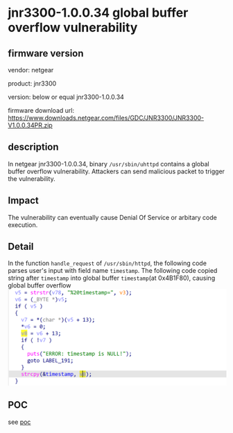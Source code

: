 # jnr3300-1.0.0.34 global buffer overflow vulnerability
## firmware version
vendor: netgear

product: jnr3300

version: below or equal jnr3300-1.0.0.34

firmware download url: https://www.downloads.netgear.com/files/GDC/JNR3300/JNR3300-V1.0.0.34PR.zip

## description
In netgear jnr3300-1.0.0.34, binary `/usr/sbin/uhttpd` contains a global buffer overflow vulnerability. Attackers can send malicious packet to trigger the vulnerability.

## Impact
The vulnerability can eventually cause Denial Of Service or arbitary code execution.

## Detail
In the function `handle_request` of `/usr/sbin/httpd`, the following code parses user's input with field name `timestamp`.
The following code copied string after `timestamp` into global buffer `timestamp`(at 0x4B1F80), causing global buffer overflow
![timestamp](image.png)

## POC
see [poc](./poc)

